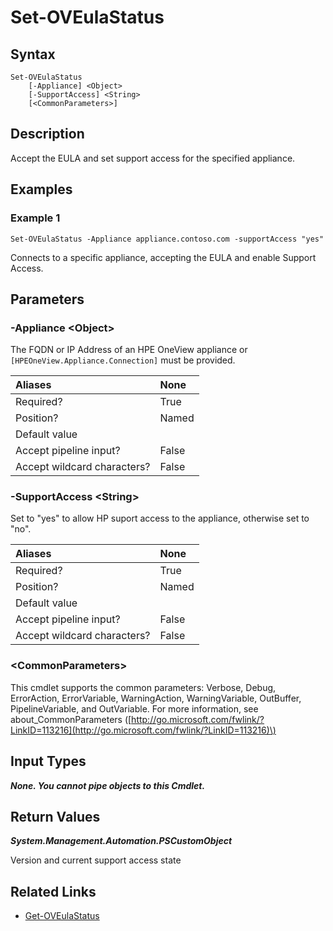 ﻿---
description: Accept the EULA and set support access for the specified appliance.
---

# Set-OVEulaStatus

## Syntax

```text
Set-OVEulaStatus
    [-Appliance] <Object>
    [-SupportAccess] <String>
    [<CommonParameters>]
```

## Description

Accept the EULA and set support access for the specified appliance.

## Examples

###  Example 1 

```text
Set-OVEulaStatus -Appliance appliance.contoso.com -supportAccess "yes"
```

Connects to a specific appliance, accepting the EULA and enable Support Access.

## Parameters

### -Appliance &lt;Object&gt;

The FQDN or IP Address of an HPE OneView appliance or `[HPEOneView.Appliance.Connection]` must be provided.

| Aliases | None |
| :--- | :--- |
| Required? | True |
| Position? | Named |
| Default value |  |
| Accept pipeline input? | False |
| Accept wildcard characters? | False |

### -SupportAccess &lt;String&gt;

Set to "yes" to allow HP suport access to the appliance, otherwise set to "no".

| Aliases | None |
| :--- | :--- |
| Required? | True |
| Position? | Named |
| Default value |  |
| Accept pipeline input? | False |
| Accept wildcard characters? | False |

### &lt;CommonParameters&gt;

This cmdlet supports the common parameters: Verbose, Debug, ErrorAction, ErrorVariable, WarningAction, WarningVariable, OutBuffer, PipelineVariable, and OutVariable. For more information, see about\_CommonParameters \([http://go.microsoft.com/fwlink/?LinkID=113216](http://go.microsoft.com/fwlink/?LinkID=113216)\)

## Input Types

_**None.  You cannot pipe objects to this Cmdlet.**_

## Return Values

_**System.Management.Automation.PSCustomObject**_

Version and current support access state

## Related Links

* [Get-OVEulaStatus](get-oveulastatus.md)
